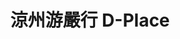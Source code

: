 ---
title: "涼州游嚴行 D-Place"
description: "涼州游嚴行 D-Place"
layout: shop
keywords:
  - 美食競賽
  - 台灣美食
  - 美食精選
datePublished: "2025-06-30"
dateModified: "2025-07-04"
city: "台北市"
district: "大同區"
address: "台北市大同區涼州街72巷2-1號"
phone: "0225520767"
geo: "25.06043099024625, 121.51073870555446"
google_map: "https://maps.app.goo.gl/8J64RLNgD47S4YN1A"
footinder: "https://footinder.com.tw/%e5%8f%b0%e5%8c%97%e5%b8%82/34877/"
official: "https://www.facebook.com/p/%E6%B6%BC%E5%B7%9E%E6%B8%B8%E5%9A%B4%E8%A1%8C-100063822170918/"
award:
  - name: "500盤"
    year: "2024"
    entries:
      - dishes:
          - "白蘆筍凍/糟滷鮑魚與豬肚/白蘆筍慕絲/甜豆仁與花椒青蔥油"
          - "炭烤肝醬鮑魚"

---